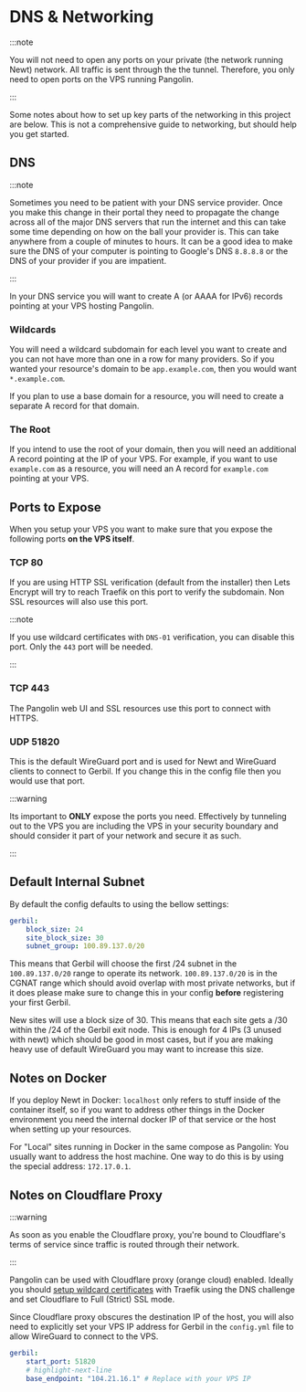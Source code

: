 # DNS & Networking

:::note

You will not need to open any ports on your private (the network running Newt) network. All traffic is sent through the the tunnel. Therefore, you only need to open ports on the VPS running Pangolin.

:::

Some notes about how to set up key parts of the networking in this project are below. This is not a comprehensive guide to networking, but should help you get started.

## DNS

:::note

Sometimes you need to be patient with your DNS service provider. Once you make this change in their portal they need to propagate the change across all of the major DNS servers that run the internet and this can take some time depending on how on the ball your provider is. This can take anywhere from a couple of minutes to hours. It can be a good idea to make sure the DNS of your computer is pointing to Google's DNS `8.8.8.8` or the DNS of your provider if you are impatient.

:::

In your DNS service you will want to create A (or AAAA for IPv6) records pointing at your VPS hosting Pangolin.

### Wildcards

You will need a wildcard subdomain for each level you want to create and you can not have more than one in a row for many providers. So if you wanted your resource's domain to be `app.example.com`, then you would want `*.example.com`.

If you plan to use a base domain for a resource, you will need to create a separate A record for that domain.

### The Root

If you intend to use the root of your domain, then you will need an additional A record pointing at the IP of your VPS. For example, if you want to use `example.com` as a resource, you will need an A record for `example.com` pointing at your VPS.

## Ports to Expose

When you setup your VPS you want to make sure that you expose the following ports **on the VPS itself**.

### TCP 80

If you are using HTTP SSL verification (default from the installer) then Lets Encrypt will try to reach Traefik on this port to verify the subdomain. Non SSL resources will also use this port.

:::note

If you use wildcard certificates with `DNS-01` verification, you can disable this port. Only the `443` port will be needed.

:::

### TCP 443

The Pangolin web UI and SSL resources use this port to connect with HTTPS.

### UDP 51820

This is the default WireGuard port and is used for Newt and WireGuard clients to connect to Gerbil. If you change this in the config file then you would use that port.

:::warning

Its important to **ONLY** expose the ports you need. Effectively by tunneling out to the VPS you are including the VPS in your security boundary and should consider it part of your network and secure it as such.

:::

## Default Internal Subnet

By default the config defaults to using the bellow settings:

```yaml
gerbil:
    block_size: 24
    site_block_size: 30
    subnet_group: 100.89.137.0/20
```

This means that Gerbil will choose the first /24 subnet in the `100.89.137.0/20` range to operate its network. `100.89.137.0/20` is in the CGNAT range which should avoid overlap with most private networks, but if it does please make sure to change this in your config **before** registering your first Gerbil.

New sites will use a block size of 30. This means that each site gets a /30 within the /24 of the Gerbil exit node. This is enough for 4 IPs (3 unused with newt) which should be good in most cases, but if you are making heavy use of default WireGuard you may want to increase this size.

## Notes on Docker

If you deploy Newt in Docker: `localhost` only refers to stuff inside of the container itself, so if you want to address other things in the Docker environment you need the internal docker IP of that service or the host when setting up your resources.

For "Local" sites running in Docker in the same compose as Pangolin: You usually want to address the host machine. One way to do this is by using the special address: `172.17.0.1`.

## Notes on Cloudflare Proxy

:::warning

As soon as you enable the Cloudflare proxy, you're bound to Cloudflare's terms of service since traffic is routed through their network.

:::

Pangolin can be used with Cloudflare proxy (orange cloud) enabled. Ideally you should [setup wildcard certificates](../03-Pangolin/02-Configuration/03-wildcard-certs.md) with Traefik using the DNS challenge and set Cloudflare to Full (Strict) SSL mode.

Since Cloudflare proxy obscures the destination IP of the host, you will also need to explicitly set your VPS IP address for Gerbil in the `config.yml` file to allow WireGuard to connect to the VPS.

```yaml
gerbil:
    start_port: 51820
    # highlight-next-line
    base_endpoint: "104.21.16.1" # Replace with your VPS IP
```
